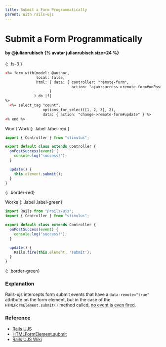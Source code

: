```yaml
---
title: Submit a Form Programmatically
parent: With rails-ujs
---
```


# Submit a Form Programmatically

#### by @julianrubisch {% avatar julianrubisch size=24 %}
{: .fs-3 }


```html
<%= form_with(model: @author,
              local: false,
              html: { data: { controller: "remote-form",
                              action: "ajax:success->remote-form#onPostSuccess"}
                    }
             ) do |f|
%>
  <%= select_tag "count",
                 options_for_select([1, 2, 3], 2),
                 data: { action: "change->remote-form#update" } %>
<% end %>
```

Won't Work
{: .label .label-red }

```js
import { Controller } from "stimulus";

export default class extends Controller {
  onPostSuccess(event) {
    console.log("success!");
  }

  update() {
    this.element.submit();
  }
}
```
{: .border-red}

Works
{: .label .label-green}

```js
import Rails from "@rails/ujs";
import { Controller } from "stimulus";

export default class extends Controller {
  onPostSuccess(event) {
    console.log("success!");
  }

  update() {
    Rails.fire(this.element, 'submit');
  }
}
```
{: .border-green}

### Explanation
Rails-ujs intercepts form submit events that have a `data-remote="true"` attribute on the form element, but in the case of the `HTMLFormElement.submit()` method called, [no event is even fired](https://developer.mozilla.org/en-US/docs/Web/API/HTMLFormElement/submit).

### Reference
- [Rails UJS](https://github.com/rails/rails/blob/master/actionview/app/assets/javascripts/rails-ujs/start.coffee#L58)
- [HTMLFormElement.submit](https://developer.mozilla.org/en-US/docs/Web/API/HTMLFormElement/submit)
- [Rails UJS Wiki](https://github.com/rails/jquery-ujs/wiki/How-to-trigger-a-form-submit-from-code)

